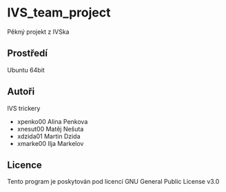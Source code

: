 # IVS_team_project
Pěkný projekt z IVSka

Prostředí
---------
Ubuntu 64bit

Autoři
------
IVS trickery
- xpenko00 Alina Penkova 
- xnesut00 Matěj Nešuta 
- xdzida01 Martin Dzida 
- xmarke00 Ilja Markelov 

Licence
-------

Tento program je poskytován pod licencí GNU General Public License v3.0
